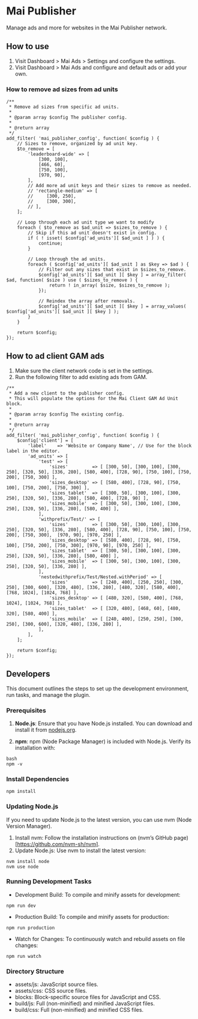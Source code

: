 # Mai Publisher
Manage ads and more for websites in the Mai Publisher network.

## How to use
1. Visit Dashboard > Mai Ads > Settings and configure the settings.
1. Visit Dashboard > Mai Ads and configure and default ads or add your own.

### How to remove ad sizes from ad units
```
/**
 * Remove ad sizes from specific ad units.
 *
 * @param array $config The publisher config.
 *
 * @return array
 */
add_filter( 'mai_publisher_config', function( $config ) {
	// Sizes to remove, organized by ad unit key.
	$to_remove = [
		'leaderboard-wide' => [
			[300, 100],
			[466, 60],
			[750, 100],
			[970, 90],
		],
		// Add more ad unit keys and their sizes to remove as needed.
		// 'rectangle-medium' => [
		//     [300, 250],
		//     [300, 300],
		// ],
	];

	// Loop through each ad unit type we want to modify
	foreach ( $to_remove as $ad_unit => $sizes_to_remove ) {
		// Skip if this ad unit doesn't exist in config.
		if ( ! isset( $config['ad_units'][ $ad_unit ] ) ) {
			continue;
		}

		// Loop through the ad units.
		foreach ( $config['ad_units'][ $ad_unit ] as $key => $ad ) {
			// Filter out any sizes that exist in $sizes_to_remove.
			$config['ad_units'][ $ad_unit ][ $key ] = array_filter( $ad, function( $size ) use ( $sizes_to_remove ) {
				return ! in_array( $size, $sizes_to_remove );
			});

			// Reindex the array after removals.
			$config['ad_units'][ $ad_unit ][ $key ] = array_values( $config['ad_units'][ $ad_unit ][ $key ] );
		}
	}

	return $config;
});
```

## How to ad client GAM ads
1. Make sure the client network code is set in the settings.
1. Run the following filter to add existing ads from GAM.

```
/**
 * Add a new client to the publisher config.
 * This will populate the options for the Mai Client GAM Ad Unit block.
 *
 * @param array $config The existing config.
 *
 * @return array
 */
add_filter( 'mai_publisher_config', function( $config ) {
	$config['client'] = [
		'label'    => 'Website or Company Name', // Use for the block label in the editor.
		'ad_units' => [
			'test' => [
				'sizes'         => [ [300, 50], [300, 100], [300, 250], [320, 50], [336, 280], [580, 400], [728, 90], [750, 100], [750, 200], [750, 300] ],
				'sizes_desktop' => [ [580, 400], [728, 90], [750, 100], [750, 200], [750, 300] ],
				'sizes_tablet'  => [ [300, 50], [300, 100], [300, 250], [320, 50], [336, 280], [580, 400], [728, 90] ],
				'sizes_mobile'  => [ [300, 50], [300, 100], [300, 250], [320, 50], [336, 280], [580, 400] ],
			],
			'withprefix/Test/' => [
				'sizes'         => [ [300, 50], [300, 100], [300, 250], [320, 50], [336, 280], [580, 400], [728, 90], [750, 100], [750, 200], [750, 300],  [970, 90], [970, 250] ],
				'sizes_desktop' => [ [580, 400], [728, 90], [750, 100], [750, 200], [750, 300], [970, 90], [970, 250] ],
				'sizes_tablet'  => [ [300, 50], [300, 100], [300, 250], [320, 50], [336, 280], [580, 400] ],
				'sizes_mobile'  => [ [300, 50], [300, 100], [300, 250], [320, 50], [336, 280] ],
			],
			'nestedwithprefix/Test/Nested.withPeriod' => [
				'sizes'         => [ [240, 400], [250, 250], [300, 250], [300, 600], [320, 480], [336, 280], [480, 320], [580, 400], [768, 1024], [1024, 768] ],
				'sizes_desktop' => [ [480, 320], [580, 400], [768, 1024], [1024, 768] ],
				'sizes_tablet'  => [ [320, 480], [468, 60], [480, 320], [580, 400] ],
				'sizes_mobile'  => [ [240, 400], [250, 250], [300, 250], [300, 600], [320, 480], [336, 280] ],
			],
		],
	];

	return $config;
});
```

## Developers
This document outlines the steps to set up the development environment, run tasks, and manage the plugin.

### Prerequisites

1. **Node.js**: Ensure that you have Node.js installed. You can download and install it from [nodejs.org](https://nodejs.org/).

2. **npm**: npm (Node Package Manager) is included with Node.js. Verify its installation with:
```
bash
npm -v
```

### Install Dependencies
```
npm install
```

### Updating Node.js
If you need to update Node.js to the latest version, you can use nvm (Node Version Manager).

1. Install nvm: Follow the installation instructions on (nvm’s GitHub page)[https://github.com/nvm-sh/nvm].
2. Update Node.js: Use nvm to install the latest version:
```
nvm install node
nvm use node
```

### Running Development Tasks
- Development Build: To compile and minify assets for development:
```
npm run dev
```

- Production Build: To compile and minify assets for production:
```
npm run production
```

- Watch for Changes: To continuously watch and rebuild assets on file changes:
```
npm run watch
```

### Directory Structure
- assets/js: JavaScript source files.
- assets/css: CSS source files.
- blocks: Block-specific source files for JavaScript and CSS.
- build/js: Full (non-minified) and minified JavaScript files.
- build/css: Full (non-minified) and minified CSS files.